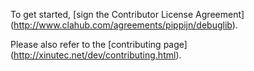 To get started, [sign the Contributor License Agreement]
(http://www.clahub.com/agreements/pippijn/debuglib).

Please also refer to the [contributing page]
(http://xinutec.net/dev/contributing.html).
